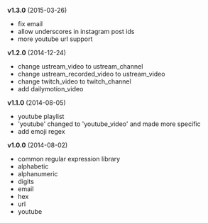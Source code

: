 **v1.3.0** (2015-03-26)
 - fix email
 - allow underscores in instagram post ids
 - more youtube url support

**v1.2.0** (2014-12-24)

 - change ustream_video to ustream_channel
 - change ustream_recorded_video to ustream_video
 - change twitch_video to twitch_channel
 - add dailymotion_video

**v1.1.0** (2014-08-05)

 - youtube playlist
 - 'youtube' changed to 'youtube_video' and made more specific
 - add emoji regex

**v1.0.0** (2014-08-02)
 - common regular expression library
 - alphabetic
 - alphanumeric
 - digits
 - email
 - hex
 - url
 - youtube

